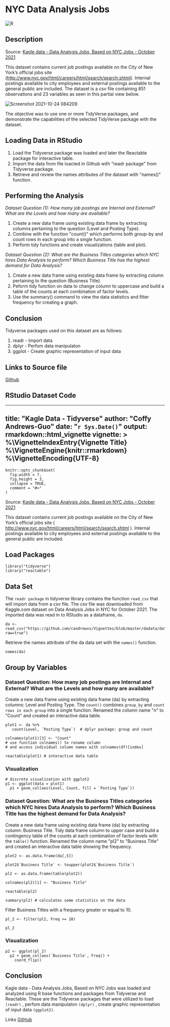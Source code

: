 # NYC Data Analysis Jobs
![R](https://user-images.githubusercontent.com/87658966/138593917-df40a964-3216-40a9-ae3e-d7029723420a.png)

## Description
Source: [Kagle data - Data Analysis Jobs, Based on NYC Jobs - October 2021](https://www.kaggle.com/intelai/data-analysis-jobs?select=data_analysis_jobs.csv)

This dataset contains current job postings available on the City of New York’s official jobs site (http://www.nyc.gov/html/careers/html/search/search.shtml). Internal postings available to city employees and external postings available to the general public are included. The dataset is a csv file containing 851 observations and 23 variables as seen in this partial view below.

![Screenshot 2021-10-24 084209](https://user-images.githubusercontent.com/87658966/138594691-6cafcf10-c33f-48cf-bb28-776e2cc4c88a.png)

The objective was to use one or more TidyVerse packages, and demonstrate the capabilities of the selected TidyVerse package with the dataset.

## Loading Data in RStudio
1. Load the Tidyverse package was loaded and later the Reactable package for interactive table.
2. Import the data from file loacted in Github with "readr package" from Tidyverse package.
3. Retrieve and review the names attributes of the dataset with "names()" function.

## Performing the Analysis
_Dataset Question (1): How many job postings are Internal and External? What are the Levels and how many are available?_
1. Create a new data frame using existing data frame by extracting columns pertaining to the question (Level and Posting Type).
2. Combine with the function "count()" which performs both group-by and count rows in each group into a single function.
3. Perform tidy functions and create visualizations (table and plot).

_Dataset Question (2): What are the Business Titles categories which NYC hires Data Analysis to perform? Which Business Title has the highest demand for Data Analysis?_
1. Create a new data frame using existing data frame by extracting column pertaining to the question (Business Title).
2. Peform tidy function on data to change column to uppercase and build a table of the counts at each combination of factor levels.
3. Use the summary() command to view the data statistics and filter frequency for creating a graph. 

## Conclusion
Tidyverse packages used on this dataset are as follows:
1.  readr - Import data 
2.  dplyr - Perfom data manipulaton 
3.  ggplot - Create graphic representation of input data 

## Links to Source file
[Github](https://rpubs.com/blesned/vignette)

## RStudio Dataset Code
---
title: "Kagle Data - Tidyverse"
author: "Coffy Andrews-Guo"
date: "`r Sys.Date()`"
output: rmarkdown::html_vignette
vignette: >
  %\VignetteIndexEntry{Vignette Title}
  %\VignetteEngine{knitr::rmarkdown}
  %\VignetteEncoding{UTF-8}
---

```{r setup, include = FALSE}
knitr::opts_chunk$set(
  fig.width = 7,
  fig.height = 3,
  collapse = TRUE,
  comment = "#>"
)
```

Source: [Kagle data - Data Analysis Jobs, Based on NYC Jobs - October 2021](https://www.kaggle.com/intelai/data-analysis-jobs?select=data_analysis_jobs.csv)

This dataset contains current job postings available on the City of New York’s official jobs site ( http://www.nyc.gov/html/careers/html/search/search.shtml ). Internal postings available to city employees and external postings available to the general public are included.


## Load Packages
```{r}
library("tidyverse")
library("reactable")
```



## Data Set

The `readr package` in tidyverse library contains the function `read_csv` that will import data from a csv file. The csv file was downloaded from Kaggle.com dataset on Data Analysis Jobs in NYC for October 2021. The imported data was read in to RStudio as a dataframe, `da`.  
```{r}
da <- read_csv("https://github.com/candrewxs/Vignettes/blob/master/dadata/data_analysis_jobs.csv?raw=true")
```



Retrieve the names attribute of the da data set with the `names()` function.
```{r}
names(da)
```

## Group by Variables

### Dataset Question: How many job postings are Internal and External? What are the Levels and how many are available?

Create a new data frame using existing data frame (da) by extracting columns: Level and Posting Type. The `count()` combines `group_by` and `count rows in each group` into a single function. Renamed the column name "n" to "Count" and created an interactive data table. 
```{r}
plot1 <- da %>%
   count(Level, `Posting Type`)  # dplyr package: group and count 

colnames(plot1)[3] <- "Count" 
# use function colnames() to rename column 
# and access individual column names with colnames(df)[index]

reactable(plot1) # interactive data table
```

### Visualization 
```{r}
# discrete visualization with ggplot2
p1 <- ggplot(data = plot1) 
  p1 + geom_col(aes(Level, Count, fill = `Posting Type`))
```


### Dataset Question: What are the Business Titles categories which NYC hires Data Analysis to perform? Which Business Title has the highest demand for Data Analysis?

Create a new data frame using existing data frame (da) by extracting column: Business Title. Tidy data frame column to upper case and build a contingency table of the counts at each combination of factor levels with the `table()` function. Renamed the column name "pl2" to "Business Title" and created an interactive data table showing the frequency. 
```{r}
plot2 <- as.data.frame(da[,5])

plot2$`Business Title` <- toupper(plot2$`Business Title`)

pl2 <- as.data.frame(table(plot2))

colnames(pl2)[1] <- "Business Title"

reactable(pl2)
```


```{r}
summary(pl2) # calculates some statistics on the data
```

Filter Business Titles with a frequency greater or equal to 10.  
```{r}
pl_2 <- filter(pl2, Freq >= 10) 

pl_2
```

### Visualization 
```{r}
p2 <- ggplot(pl_2) 
  p2 + geom_col(aes(`Business Title`, Freq)) +
    coord_flip()
```

## Conclusion
Kagle data - Data Analysis Jobs, Based on NYC Jobs was loaded and analyzed using R base functions and packages from Tidyverse and Reactable. These are the Tidyverse packages that were utilized to load `(readr)` , perfom data manipulaton `(dplyr)` , create graphic representation of input data `(ggplot2)`.



Links
[GitHub](https://rpubs.com/blesned/vignette)
